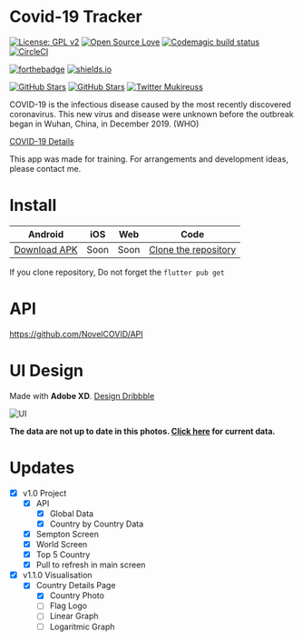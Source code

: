 # Covid-19 Tracker
[![License: GPL v2](https://img.shields.io/badge/License-GPL%20v2-blue.svg)](https://www.gnu.org/licenses/old-licenses/gpl-2.0.en.html) [![Open Source Love](https://badges.frapsoft.com/os/v1/open-source.svg?v=102)](https://opensource.org/licenses/MIT) 
[![Codemagic build status](https://api.codemagic.io/apps/5e7faa5a4b4d321cf7ea85fb/5e7faa5a4b4d321cf7ea85fa/status_badge.svg)](https://codemagic.io/apps/5e7faa5a4b4d321cf7ea85fb/5e7faa5a4b4d321cf7ea85fa/latest_build) 
[![CircleCI](https://circleci.com/gh/circleci/circleci-docs/tree/teesloane-patch-5.svg?style=svg)](https://circleci.com/gh/circleci/circleci-docs/tree/teesloane-patch-5)

[![forthebadge](https://forthebadge.com/images/badges/built-for-android.svg)](https://forthebadge.com)
[![shields.io](https://img.shields.io/badge/Made%20with%20Flutter-%E2%99%A5-9cf?style=for-the-badge&logo=flutter)](https://flutter.dev)

[![GitHub Stars](https://img.shields.io/github/stars/mukireus/flutter_covid_19_tracker?color=24292e&label=GitHub%20Stars&logo=Github&logoColor=f6f8fa&style=for-the-badge)](https://github.com/mukireus) 
[![GitHub Stars](https://img.shields.io/github/followers/mukireus?color=24292e&label=Follow%20Me%20on%20GitHub&logo=Github&style=for-the-badge)](https://github.com/mukireus) 
[![Twitter Mukireuss](https://img.shields.io/twitter/follow/mukireuss?color=1DA1F2&logo=twitter&style=for-the-badge)](https://twitter.com/mukireuss) 

COVID-19 is the infectious disease caused by the most recently discovered coronavirus. This new virus and disease were unknown before the outbreak began in Wuhan, China, in December 2019. (WHO)

[COVID-19 Details](https://www.who.int/news-room/q-a-detail/q-a-coronaviruses)

This app was made for training. For arrangements and development ideas, please contact me.

# Install

|Android|iOS|Web|Code|
|--|--|--|--|
|[Download APK](https://github.com/mukireus/flutter_covid_19_tracker/releases/download/v1.0/covid19_tracker.v1.0.apk)|Soon|Soon|[Clone the repository](https://github.com/mukireus/flutter_covid_19_tracker/archive/v1.0.zip)|

 If you clone repository, Do not forget the  `flutter pub get` 

# API 
https://github.com/NovelCOVID/API

# UI Design
Made with **Adobe XD**.
[Design Dribbble](https://dribbble.com/shots/10881824-Covid-19-Tracker)

![UI](https://github.com/mukireus/flutter_covid_19_tracker/blob/master/assets/ui.gif)

**The data are not up to date in this photos. [Click here](https://www.worldometers.info/coronavirus) for current data.**
# Updates
- [x] v1.0 Project
	- [x] API
		- [x] Global Data
		- [x] Country by Country Data
	- [x] Sempton Screen
	- [x] World Screen
	- [x] Top 5 Country
  - [x] Pull to refresh in main screen
- [x] v1.1.0 Visualisation 
	- [x] Country Details Page
		- [x]  Country Photo
		- [ ] Flag Logo
		- [ ] Linear Graph
		- [ ] Logaritmic Graph
